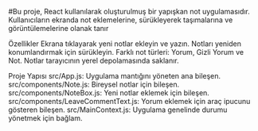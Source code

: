 #Bu proje, React kullanılarak oluşturulmuş bir yapışkan not uygulamasıdır. Kullanıcıların ekranda not eklemelerine, sürükleyerek taşımalarına ve görüntülemelerine olanak tanır

Özellikler
Ekrana tıklayarak yeni notlar ekleyin ve yazın.
Notları yeniden konumlandırmak için sürükleyin.
Farklı not türleri: Yorum, Gizli Yorum ve Not.
Notlar tarayıcının yerel depolamasında saklanır.

Proje Yapısı
src/App.js: Uygulama mantığını yöneten ana bileşen.
src/components/Note.js: Bireysel notlar için bileşen.
src/components/NoteBox.js: Yeni notlar eklemek için bileşen.
src/components/LeaveCommentText.js: Yorum eklemek için araç ipucunu gösteren bileşen.
src/MainContext.js: Uygulama genelinde durumu yönetmek için bağlam.